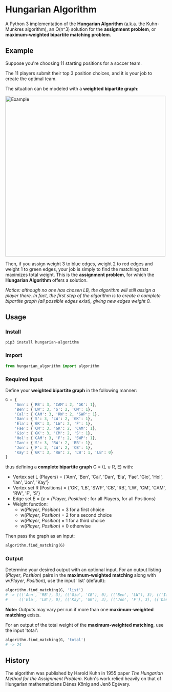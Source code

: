 # Hungarian Algorithm

A Python 3 implementation of the **Hungarian Algorithm** (a.k.a. the Kuhn-Munkres algorithm), an O(n^3) solution for the **assignment problem**, or **maximum-weighted bipartite matching problem**.

## Example

Suppose you're choosing 11 starting positions for a soccer team. 

The 11 players submit their top 3 position choices, and it is your job to create the optimal team.

The situation can be modeled with a **weighted bipartite graph**:

<img src="https://github.com/benchaplin/hungarian-algorithm/raw/master/soccer_ex.png" alt="Example" width="500"/>

Then, if you assign weight 3 to blue edges, weight 2 to red edges and weight 1 to green edges, your job is simply to find the matching that maximizes total weight. This is the **assignment problem**, for which the **Hungarian Algorithm** offers a solution.

*Notice: although no one has chosen LB, the algorithm will still assign a player there. In fact, the first step of the algorithm is to create a complete bipartite graph (all possible edges exist), giving new edges weight 0.*

## Usage

### Install

```
pip3 install hungarian-algorithm
```

### Import 

```python
from hungarian_algorithm import algorithm
```
### Required Input

Define your **weighted bipartite graph** in the following manner:

```python
G = {
	'Ann': {'RB': 3, 'CAM': 2, 'GK': 1},
	'Ben': {'LW': 3, 'S': 2, 'CM': 1},
	'Cal': {'CAM': 3, 'RW': 2, 'SWP': 1},
	'Dan': {'S': 3, 'LW': 2, 'GK': 1},
	'Ela': {'GK': 3, 'LW': 2, 'F': 1},
	'Fae': {'CM': 3, 'GK': 2, 'CAM': 1},
	'Gio': {'GK': 3, 'CM': 2, 'S': 1},
	'Hol': {'CAM': 3, 'F': 2, 'SWP': 1},
	'Ian': {'S': 3, 'RW': 2, 'RB': 1},
	'Jon': {'F': 3, 'LW': 2, 'CB': 1},
	'Kay': {'GK': 3, 'RW': 2, 'LW': 1, 'LB': 0}
}
```

thus defining a **complete bipartite graph** G = (L &#8746; R, E) with:

* Vertex set L (Players) = {'Ann', 'Ben', 'Cal', 'Dan', 'Ela', 'Fae', 'Gio', 'Hol', 'Ian', 'Jon', 'Kay'}
* Vertex set R (Positions) = {'GK', 'LB', 'SWP', 'CB', 'RB', 'LW', 'CM', 'CAM', 'RW', 'F', 'S'}
* Edge set E = {*e* = *(Player, Position)* : for all Players, for all Positions}
* Weight function:
	* w(*Player*, *Position*) = 3 for a first choice
	* w(*Player*, *Position*) = 2 for a second choice
	* w(*Player*, *Position*) = 1 for a third choice
	* w(*Player*, *Position*) = 0 otherwise

Then pass the graph as an input:

```python
algorithm.find_matching(G)
```

### Output

Determine your desired output with an optional input. For an output listing (*Player*, *Position*) pairs in the **maximum-weighted matching** along with w(*Player*, *Position*), use the input 'list' (default):

```python
algorithm.find_matching(G, 'list')
# -> [(('Ann', 'RB'), 3), (('Gio', 'CB'), 0), (('Ben', 'LW'), 3), (('Ian', 'RW'), 2), (('Cal', 'CAM'), 3), (('Fae', 'CM'), 3),
#     (('Ela', 'LB'), 0), (('Kay', 'GK'), 3), (('Jon', 'F'), 3), (('Dan', 'S'), 3), (('Hol', 'SWP'), 1)]
```

**Note:** Outputs may vary per run if more than one **maximum-weighted matching** exists.

For an output of the total weight of the **maximum-weighted matching**, use the input 'total':

```python
algorithm.find_matching(G, 'total')
# -> 24
```

## History

The algorithm was published by Harold Kuhn in 1955 paper *The Hungarian Method for the Assignment Problem*. Kuhn's work relied heavily on that of Hungarian mathematicians D&eacute;nes K&#337;nig and Jen&#337; Eg&eacute;vary.
